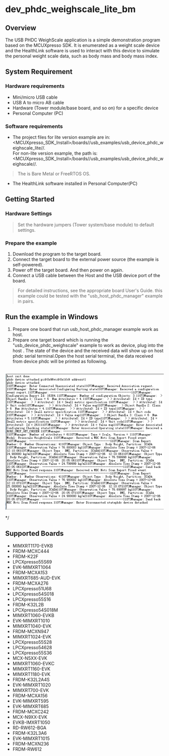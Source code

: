 # dev_phdc_weighscale_lite_bm




## Overview

The USB PHDC WeighScale application is a simple demonstration program based on the MCUXpresso SDK.
It is enumerated as a weight scale device and the HealthLink software is used to interact with this
device to simulate the personal weight scale data, such as body mass and body mass index.

## System Requirement

### Hardware requirements

- Mini/micro USB cable
- USB A to micro AB cable
- Hardware (Tower module/base board, and so on) for a specific device
- Personal Computer (PC)


### Software requirements

- The project files for lite version example are in: 
<br> <MCUXpresso_SDK_Install>/boards/<board>/usb_examples/usb_device_phdc_weighscale_lite/<rtos>/<toolchain>.
<br>  For non-lite version example, the path is: 
<br> <MCUXpresso_SDK_Install>/boards/<board>/usb_examples/usb_device_phdc_weighscale/<rtos>/<toolchain>.
> The <rtos> is Bare Metal or FreeRTOS OS.
- The HealthLink software installed in Personal Computer(PC)



## Getting Started

### Hardware Settings

> Set the hardware jumpers (Tower system/base module) to default settings.


### Prepare the example

1.  Download the program to the target board.
2.  Connect the target board to the external power source (the example is self-powered).
3.  Power off the target board. And then power on again.
4.  Connect a USB cable between the Host and the USB device port of the board.

> For detailed instructions, see the appropriate board User's Guide.
> this example could be tested with the "usb_host_phdc_manager" example in pairs.
## Run the example in Windows

1.  Prepare one board that run usb_host_phdc_manager example work as host.
2.  Prepare one target board which is running the "usb_device_phdc_weighscale" example to work as device, plug into the host .
    The state of the device and the received data will show up on host phdc serial terminal.Open the host serial terminal, the data received from device phdc will be printed as following.
    
<br>![](healthlink_operation.jpg "")

*/



## Supported Boards
- MIMXRT1170-EVKB
- FRDM-MCXC444
- FRDM-K22F
- LPCXpresso55S69
- EVK-MIMXRT1064
- FRDM-MCXA153
- MIMXRT685-AUD-EVK
- FRDM-MCXA276
- LPCXpresso51U68
- LPCXpresso54S018
- LPCXpresso55S16
- FRDM-K32L2B
- LPCXpresso54S018M
- MIMXRT1060-EVKB
- EVK-MIMXRT1010
- MIMXRT1040-EVK
- FRDM-MCXN947
- MIMXRT1024-EVK
- LPCXpresso55S28
- LPCXpresso54628
- LPCXpresso55S36
- MCX-N5XX-EVK
- MIMXRT1060-EVKC
- MIMXRT1160-EVK
- MIMXRT1180-EVK
- FRDM-K32L2A4S
- EVK-MIMXRT1020
- MIMXRT700-EVK
- FRDM-MCXA156
- EVK-MIMXRT595
- EVK-MIMXRT685
- FRDM-MCXC242
- MCX-N9XX-EVK
- EVKB-IMXRT1050
- RD-RW612-BGA
- FRDM-K32L3A6
- EVK-MIMXRT1015
- FRDM-MCXN236
- FRDM-RW612
